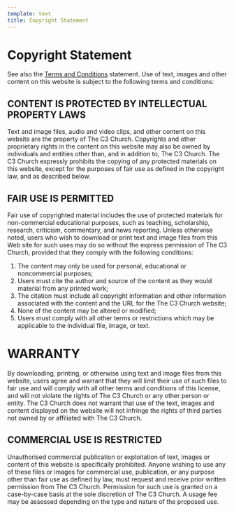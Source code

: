 ```yaml
---
template: text
title: Copyright Statement
---
```


# Copyright Statement

See also the [Terms and Conditions](/terms) statement.
Use of text, images and other content on this website is subject to the following terms and conditions:

## CONTENT IS PROTECTED BY INTELLECTUAL PROPERTY LAWS

Text and image files, audio and video clips, and other content on this website are the property of The C3 Church.
Copyrights and other proprietary rights in the content on this website may also be owned by individuals and entities other than,
and in addition to, The C3 Church. The C3 Church expressly prohibits the copying of any protected materials on this website,
except for the purposes of fair use as defined in the copyright law, and as described below.

## FAIR USE IS PERMITTED

Fair use of copyrighted material includes the use of protected materials for non-commercial educational purposes, such as teaching, scholarship,
research, criticism, commentary, and news reporting. Unless otherwise noted, users who wish to download or print text and image files from
this Web site for such uses may do so without the express permission of The C3 Church, provided that they comply with the following conditions:

1. The content may only be used for personal, educational or noncommercial purposes;
2. Users must cite the author and source of the content as they would material from any printed work;
3. The citation must include all copyright information and other information associated with the content and the URL for the The C3 Church website;
4. None of the content may be altered or modified;
5. Users must comply with all other terms or restrictions which may be applicable to the individual file, image, or text.

# WARRANTY

By downloading, printing, or otherwise using text and image files from this website, users agree and warrant that they will limit their
use of such files to fair use and will comply with all other terms and conditions of this license, and will not violate the rights of
The C3 Church or any other person or entity. The C3 Church does not warrant that use of the text, images and content displayed on the
website will not infringe the rights of third parties not owned by or affiliated with The C3 Church.

## COMMERCIAL USE IS RESTRICTED

Unauthorised commercial publication or exploitation of text, images or content of this website is specifically prohibited.
Anyone wishing to use any of these files or images for commercial use, publication, or any purpose other than fair use as defined by law,
must request and receive prior written permission from The C3 Church. Permission for such use is granted on a case-by-case basis at the sole
discretion of The C3 Church. A usage fee may be assessed depending on the type and nature of the proposed use.
